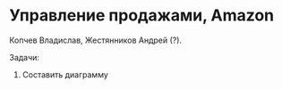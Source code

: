 # Управление продажами, Amazon

Копчев Владислав, Жестянников Андрей (?).

Задачи:
1. Составить диаграмму
